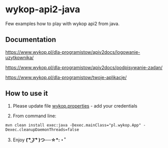 # wykop-api2-java
Few examples how to play with wykop api2 from java.

## Documentation

https://www.wykop.pl/dla-programistow/apiv2docs/logowanie-uzytkownika/

https://www.wykop.pl/dla-programistow/apiv2docs/podpisywanie-zadan/

https://www.wykop.pl/dla-programistow/twoje-aplikacje/

## How to use it

1) Please update file [wykop.properties](src/main/resources/wykop.properties) - add your credentials

2) From command line: 
```
mvn clean install exec:java -Dexec.mainClass="pl.wykop.App" -Dexec.cleanupDaemonThreads=false
```
3) Enjoy **( ͡° ͜ʖ ͡° )つ──☆*:・ﾟ**
